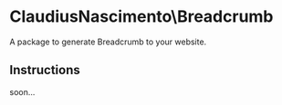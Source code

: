 # ClaudiusNascimento\Breadcrumb

A package to generate Breadcrumb to your website.

## Instructions

soon...
